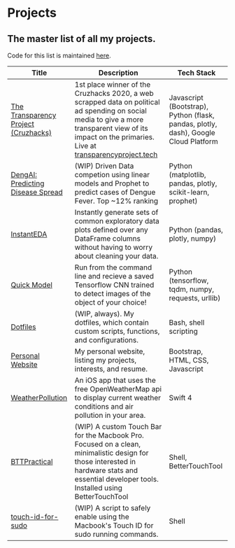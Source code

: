 # Projects
## The master list of all my projects. 

Code for this list is maintained [here](https://github.com/jlehrer1/Projects).

| **Title** | **Description** | **Tech Stack** 
| --- | --- | --- |
| [The Transparency Project (Cruzhacks)](https://github.com/jlehrer1/Cruzhacks)| 1st place winner of the Cruzhacks 2020, a web  scrapped data on political ad spending on social media to give a more transparent view of its impact on the primaries. Live at [transparencyproject.tech](http://transparencyproject.tech/candidate_dashboard)| Javascript (Bootstrap), Python (flask, pandas, plotly, dash), Google Cloud Platform |
| [DengAI: Predicting Disease Spread](https://github.com/datascienceslugs/dss-diseasespread)| (WIP) Driven Data competion using linear models and Prophet to predict cases of Dengue Fever. Top ~12% ranking | Python (matplotlib, pandas, plotly, scikit-learn, prophet) |
| [InstantEDA](https://github.com/jlehrer1/InstantEDA)| Instantly generate sets of common exploratory data plots defined over any DataFrame columns without having to worry about cleaning your data. | Python (pandas, plotly, numpy) |
| [Quick Model](https://github.com/jlehrer1/quick_model)| Run from the command line and recieve a saved Tensorflow CNN trained to detect images of the object of your choice! | Python (tensorflow, tqdm, numpy, requests, urllib) |
| [Dotfiles](https://github.com/jlehrer1/dotfiles) | (WIP, always). My dotfiles, which contain custom scripts, functions, and configurations. | Bash, shell scripting
| [Personal Website](https://github.com/jlehrer1/personal-website) | My personal website, listing my projects, interests, and resume. | Bootstrap, HTML, CSS, Javascript |
| [WeatherPollution](https://github.com/jlehrer1/WeatherPollution) | An iOS app that uses the free OpenWeatherMap api to display current weather conditions and air pollution in your area. | Swift 4 |
| [BTTPractical](https://github.com/jlehrer1/BTT-Practical) | (WIP) A custom Touch Bar for the Macbook Pro. Focused on a clean, minimalistic design for those interested in hardware stats and essential developer tools. Installed using BetterTouchTool | Shell, BetterTouchTool |
| [touch-id-for-sudo](https://github.com/jlehrer1/touchid-for-sudo) | (WIP) A script to safely enable using the Macbook's Touch ID for sudo running commands. | Shell | 


